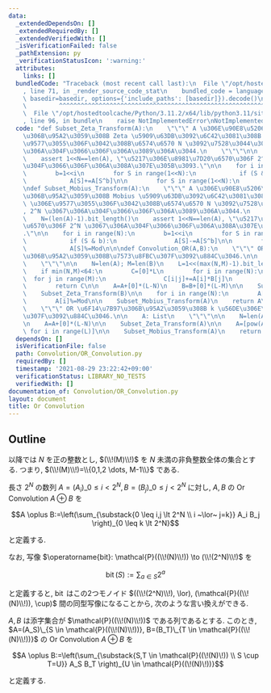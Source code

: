 ```yaml
---
data:
  _extendedDependsOn: []
  _extendedRequiredBy: []
  _extendedVerifiedWith: []
  _isVerificationFailed: false
  _pathExtension: py
  _verificationStatusIcon: ':warning:'
  attributes:
    links: []
  bundledCode: "Traceback (most recent call last):\n  File \"/opt/hostedtoolcache/Python/3.11.2/x64/lib/python3.11/site-packages/onlinejudge_verify/documentation/build.py\"\
    , line 71, in _render_source_code_stat\n    bundled_code = language.bundle(stat.path,\
    \ basedir=basedir, options={'include_paths': [basedir]}).decode()\n          \
    \         ^^^^^^^^^^^^^^^^^^^^^^^^^^^^^^^^^^^^^^^^^^^^^^^^^^^^^^^^^^^^^^^^^^^^^^^^^^^^^^^^^\n\
    \  File \"/opt/hostedtoolcache/Python/3.11.2/x64/lib/python3.11/site-packages/onlinejudge_verify/languages/python.py\"\
    , line 96, in bundle\n    raise NotImplementedError\nNotImplementedError\n"
  code: "def Subset_Zeta_Transform(A):\n    \"\"\" A \u306E\u90E8\u5206\u96C6\u5408\
    \u306B\u95A2\u3059\u308B Zeta \u5909\u63DB\u3092\u6C42\u3081\u308B.\n\n    A \u306E\
    \u9577\u3055\u306F\u3042\u308B\u6574\u6570 N \u3092\u7528\u3044\u3066, 2^N \u3067\
    \u306A\u304F\u3066\u306F\u306A\u3089\u306A\u3044.\n    \"\"\"\n\n    N=(len(A)-1).bit_length()\n\
    \    assert 1<<N==len(A), \"\u5217\u306E\u8981\u7D20\u6570\u306F 2^N \u3067\u306A\
    \u304F\u3066\u306F\u306A\u308A\u307E\u305B\u3093.\"\n\n    for i in range(N):\n\
    \        b=1<<i\n        for S in range(1<<N):\n            if (S & b):\n    \
    \            A[S]+=A[S^b]\n\n        for S in range(1<<N):\n            A[S]%=Mod\n\
    \ndef Subset_Mobius_Transform(A):\n    \"\"\" A \u306E\u90E8\u5206\u96C6\u5408\
    \u306B\u95A2\u3059\u308B Mobius \u5909\u63DB\u3092\u6C42\u3081\u308B.\n\n    A\
    \ \u306E\u9577\u3055\u306F\u3042\u308B\u6574\u6570 N \u3092\u7528\u3044\u3066\
    , 2^N \u3067\u306A\u304F\u3066\u306F\u306A\u3089\u306A\u3044.\n    \"\"\"\n\n\
    \    N=(len(A)-1).bit_length()\n    assert 1<<N==len(A), \"\u5217\u306E\u8981\u7D20\
    \u6570\u306F 2^N \u3067\u306A\u304F\u3066\u306F\u306A\u308A\u307E\u305B\u3093\
    .\"\n\n    for i in range(N):\n        b=1<<i\n        for S in range(1<<N):\n\
    \            if (S & b):\n                A[S]-=A[S^b]\n\n        for S in range(1<<N):\n\
    \            A[S]%=Mod\n\n\ndef Convolution_OR(A,B):\n    \"\"\" OR \u6F14\u7B97\
    \u306B\u95A2\u3059\u308B\u7573\u8FBC\u307F\u3092\u884C\u3046.\n\n    A,B: List\n\
    \    \"\"\"\n\n    N=len(A); M=len(B)\n    L=1<<(max(N,M)-1).bit_length()\n\n\
    \    if min(N,M)<64:\n        C=[0]*L\n        for i in range(N):\n          \
    \  for j in range(M):\n                C[i|j]+=A[i]*B[j]\n                C[i|j]%=Mod\n\
    \        return C\n\n    A=A+[0]*(L-N)\n    B=B+[0]*(L-M)\n\n    Subset_Zeta_Transform(A)\n\
    \    Subset_Zeta_Transform(B)\n\n    for i in range(N):\n        A[i]*=B[i]\n\
    \        A[i]%=Mod\n\n    Subset_Mobius_Transform(A)\n    return A\n\ndef Convolution_Power_OR(A,k):\n\
    \    \"\"\" OR \u6F14\u7B97\u306B\u95A2\u3059\u308B k \u56DE\u306E\u7573\u8FBC\
    \u307F\u3092\u884C\u3046.\n\n    A: List\n    \"\"\"\n\n    N=len(A)\n    L=1<<(N-1).bit_length()\n\
    \n    A=A+[0]*(L-N)\n\n    Subset_Zeta_Transform(A)\n\n    A=[pow(A[i],k,Mod)\
    \ for i in range(L)]\n\n    Subset_Mobius_Transform(A)\n    return A\n\nMod=998244353\n"
  dependsOn: []
  isVerificationFile: false
  path: Convolution/OR_Convolution.py
  requiredBy: []
  timestamp: '2021-08-29 23:22:42+09:00'
  verificationStatus: LIBRARY_NO_TESTS
  verifiedWith: []
documentation_of: Convolution/OR_Convolution.py
layout: document
title: Or Convolution
---
```


## Outline

以降では $N$ を正の整数とし, $(\\!(M)\\!)$ を $N$ 未満の非負整数全体の集合とする. つまり, $(\\!(M)\\!)=\\{0,1,2 \dots, M-1\\}$
である.

長さ $2^N$ の数列 $A=(A_i)\_{0 \leq i \lt 2^N}, B=(B_j)\_{0 \leq j \lt 2^N}$ に対し, $A,B$ の Or Convolution $A \oplus B$ を

$$A \oplus B:=\left(\sum_{\substack{0 \leq i,j \lt 2^N \\ i ~\lor~ j=k}} A_i B_j \right)_{0 \leq k \lt 2^N}$$

と定義する.

なお, 写像 $\operatorname{bit}: \mathcal{P}((\\!(N)\\!)) \to (\\!(2^N)\\!)$ を

$$\operatorname{bit}(S):=\sum_{a \in S} 2^a$$

と定義すると, $\operatorname{bit}$ はこの2つモノイド $((\\!(2^N)\\!), \lor), (\mathcal{P}((\\!(N)\\!)), \cup)$ 間の同型写像になることから, 次のような言い換えができる.

$A,B$ は添字集合が $\mathcal{P}((\\!(N)\\!))$ である列であるとする.
このとき, $A=(A_S)\_{S \in \mathcal{P}((\\!(N)\\!))}, B=(B_T)\_{T \in \mathcal{P}((\\!(N)\\!))}$ の Or Convolution $A \oplus B$ を

$$A \oplus B:=\left(\sum_{\substack{S,T \in \mathcal{P}((\!(N)\!)) \\ S \cup T=U}} A_S B_T \right)_{U \in \mathcal{P}((\!(N)\!))}$$

と定義する.
